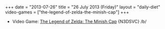 +++
date = "2013-07-26"
title = "26 July 2013 (Friday)"
layout = "daily-diet"
video-games = ["the-legend-of-zelda-the-minish-cap"]
+++


* Video Game: [The Legend of Zelda: The Minish Cap](/video-games/the-legend-of-zelda-the-minish-cap) {N3DSVC} /b/